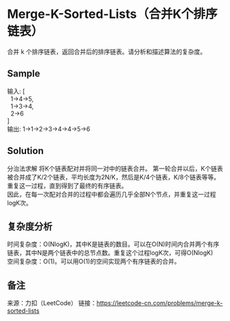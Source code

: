 # Merge-K-Sorted-Lists（合并K个排序链表）
合并 k 个排序链表，返回合并后的排序链表。请分析和描述算法的复杂度。

## Sample
输入:
[  
  1->4->5,  
  1->3->4,  
  2->6  
]  
输出: 1->1->2->3->4->4->5->6  

## Solution
分治法求解
将K个链表配对并将同一对中的链表合并。
第一轮合并以后，K个链表被合并成了K/2个链表，平均长度为2N/K，然后是K/4个链表，K/8个链表等等。  
重复这一过程，直到得到了最终的有序链表。  
因此，在每一次配对合并的过程中都会遍历几乎全部N个节点，并重复这一过程logK次。

## 复杂度分析
时间复杂度：O(NlogK)，其中K是链表的数目。可以在O(N)时间内合并两个有序链表，其中N是两个链表中的总节点数。重复这个过程logK次，可得O(NlogK)  
空间复杂度：O(1)。可以用O(1)的空间实现两个有序链表的合并。  

## 备注
来源：力扣（LeetCode）
链接：https://leetcode-cn.com/problems/merge-k-sorted-lists
